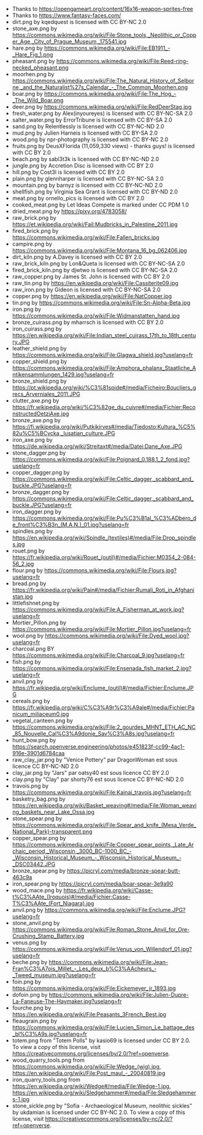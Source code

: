 * Thanks to https://opengameart.org/content/16x16-weapon-sprites-free
* Thanks to https://www.fantasy-faces.com/
* dirt.png by kqedquest is licensed with CC BY-NC 2.0
* stone_axe.png by https://commons.wikimedia.org/wiki/File:Stone_tools,_Neolithic_or_Copper_Age,_City_of_Prague_Museum,_175541.jpg
* hare.png by https://commons.wikimedia.org/wiki/File:EB1911_-_Hare_Fig_1.png
* pheasant.png by https://commons.wikimedia.org/wiki/File:Reed-ring-necked_pheasant.png
* moorhen.png by https://commons.wikimedia.org/wiki/File:The_Natural_History_of_Selborne,_and_the_Naturalist%27s_Calendar_-_The_Common_Moorhen.png
* boar.png by https://commons.wikimedia.org/wiki/File:The_Hog_-_The_Wild_Boar.png
* deer.png by https://commons.wikimedia.org/wiki/File:RedDeerStag.jpg
* fresh_water.png  by Alex(inyoureyes) is licensed with CC BY-NC-SA 2.0
* salter_water.png by ErrorTribune is licensed with CC BY-SA 2.0
* sand.png by Relentlessly is licensed with CC BY-NC-ND 2.0
* mud.png by Julien Harneis is licensed with CC BY-SA 2.0
* wood.png by npr-photography is licensed with CC BY-NC 2.0
* fruits.png by DeusXFlorida (11,059,330 views) - thanks guys! is licensed with CC BY 2.0
* beach.png by sabl3t3k is licensed with CC BY-NC-ND 2.0
* jungle.png by Accretion Disc is licensed with CC BY 2.0
* hill.png by Cost3l is licensed with CC BY 2.0
* plain.png by glennharper is licensed with CC BY-NC-SA 2.0
* mountain.png by barnyz is licensed with CC BY-NC-ND 2.0
* shellfish.png by Virginia Sea Grant is licensed with CC BY-ND 2.0
* meat.png by ornello_pics is licensed with CC BY 2.0
* cooked_meat.png by Let Ideas Compete is marked under CC PDM 1.0
* dried_meat.png by https://pixy.org/4783058/
* raw_brick.png by https://et.wikipedia.org/wiki/Fail:Mudbricks_in_Palestine_2011.jpg
* fired_brick.png by https://commons.wikimedia.org/wiki/File:Fallen_bricks.jpg
* campire.png by https://commons.wikimedia.org/wiki/File:Montana_16_bg_062406.jpg
* dirt_kiln.png by A.Davey is licensed with CC BY 2.0
* raw_brick_kiln.png by Lon&Queta is licensed with CC BY-NC-SA 2.0
* fired_brick_kiln.png by djwtwo is licensed with CC BY-NC-SA 2.0
* raw_copper.png by James St. John is licensed with CC BY 2.0
* raw_tin.png by https://en.wikipedia.org/wiki/File:Cassiterite09.jpg
* raw_iron.png by Gideon is licensed with CC BY-NC-SA 2.0
* copper.png by https://en.wikipedia.org/wiki/File:NatCopper.jpg
* tin.png by https://commons.wikimedia.org/wiki/File:Sn-Alpha-Beta.jpg
* iron.png by https://commons.wikimedia.org/wiki/File:Widmanstatten_hand.jpg
* bronze_cuirass.png by mharrsch is licensed with CC BY 2.0
* iron_cuirass.png by https://en.wikipedia.org/wiki/File:Indian_steel_cuirass_17th_to_18th_century.JPG
* leather_shield.png by https://commons.wikimedia.org/wiki/File:Glagwa_shield.jpg?uselang=fr
* copper_shield.png by https://commons.wikimedia.org/wiki/File:Amphora_phalanx_Staatliche_Antikensammlungen_1429.jpg?uselang=fr
* bronze_shield.png by https://pt.wikipedia.org/wiki/%C3%81spide#/media/Ficheiro:Boucliers_grecs_Arverniales_2011.JPG
* clutter_axe.png by https://fr.wikipedia.org/wiki/%C3%82ge_du_cuivre#/media/Fichier:ReconstructedOetziAxe.jpg
* bronze_axe.png by https://fi.wikipedia.org/wiki/Putkikirves#/media/Tiedosto:Kultura_%C5%82u%C5%BCycka,_lusatian_culture.JPG
* iron_axe.png by https://de.wikipedia.org/wiki/Streitaxt#/media/Datei:Dane_Axe.JPG
* stone_dagger.png by https://commons.wikimedia.org/wiki/File:Poignard_0.188.1_2_fond.jpg?uselang=fr
* copper_dagger.png by https://commons.wikimedia.org/wiki/File:Celtic_dagger,_scabbard_and_buckle.JPG?uselang=fr
* bronze_dagger.png by https://commons.wikimedia.org/wiki/File:Celtic_dagger,_scabbard_and_buckle.JPG?uselang=fr
* iron_dagger.png by https://commons.wikimedia.org/wiki/File:Pu%C3%B1al_%C3%ADbero_de_front%C3%B3n_(M.A.N.)_01.jpg?uselang=fr
* spindles.png by https://en.wikipedia.org/wiki/Spindle_(textiles)#/media/File:Drop_spindles.jpg
* rouet.png by https://fr.wikipedia.org/wiki/Rouet_(outil)#/media/Fichier:M0354_2-084-56_2.jpg
* flour.png by https://commons.wikimedia.org/wiki/File:Flours.jpg?uselang=fr
* bread.png by https://fr.wikipedia.org/wiki/Pain#/media/Fichier:Rumali_Roti_in_Afghanistan.jpg
* littlefishnet.png by https://commons.wikimedia.org/wiki/File:A_Fisherman_at_work.jpg?uselang=fr
* Mortier_Pillon.png by https://commons.wikimedia.org/wiki/File:Mortier_Pillon.jpg?uselang=fr
* wool.png by https://commons.wikimedia.org/wiki/File:Dyed_wool.jpg?uselang=fr
* charcoal.png BY https://commons.wikimedia.org/wiki/File:Charcoal_9.jpg?uselang=fr
* fish.png by https://commons.wikimedia.org/wiki/File:Ensenada_fish_market_2.jpg?uselang=fr
* anvil.png by https://fr.wikipedia.org/wiki/Enclume_(outil)#/media/Fichier:Enclume.JPG
* cereals.png by https://fr.wikipedia.org/wiki/C%C3%A9r%C3%A9ale#/media/Fichier:Panicum_miliaceum0.jpg
* vegetal_canteen.png by https://commons.wikimedia.org/wiki/File:2_gourdes_MHNT_ETH_AC_NC_85_Nouvelle_Cal%C3%A9donie_Sav%C3%A8s.jpg?uselang=fr
* hunt_bow.png by https://search.openverse.engineering/photos/e451823f-cc99-4ac1-916e-3901d6784caa
* raw_clay_jar.png by "Venice Pottery" par DragonWoman est sous licence CC BY-NC-ND 2.0
* clay_jar.png by "Jars" par oatsy40 est sous licence CC BY 2.0
* clay.png by "Clay" par shorty76 est sous licence CC BY-NC-ND 2.0
* travois.png by https://commons.wikimedia.org/wiki/File:Kainai_travois.jpg?uselang=fr
* basketry_bag.png by https://en.wikipedia.org/wiki/Basket_weaving#/media/File:Woman_weaving_baskets_near_Lake_Ossa.jpg
* stone_spear.png by https://commons.wikimedia.org/wiki/File:Spear_and_knife_(Mesa_Verde_National_Park)-transparent.png
* copper_spear.png by https://commons.wikimedia.org/wiki/File:Copper_spear_points,_Late_Archaic_period,_Wisconsin,_3000_BC-1000_BC_-_Wisconsin_Historical_Museum_-_Wisconsin_Historical_Museum_-_DSC03442.JPG
* bronze_spear.png by https://picryl.com/media/bronze-spear-butt-463c9a
* iron_spear.png by https://picryl.com/media/boar-spear-3e9a90
* wood_mace.png by https://fr.wikipedia.org/wiki/Casse-t%C3%AAte_(Iroquois)#/media/Fichier:Casse-T%C3%AAte_(Fort_Niagara).jpg
* anvil.png by https://commons.wikimedia.org/wiki/File:Enclume.JPG?uselang=fr
* stone_anvil.png by https://commons.wikimedia.org/wiki/File:Roman_Stone_Anvil_for_Ore-Crushing_Stamp_Battery.jpg
* venus.png by https://commons.wikimedia.org/wiki/File:Venus_von_Willendorf_01.jpg?uselang=fr
* beche.png by https://commons.wikimedia.org/wiki/File:Jean-Fran%C3%A7ois_Millet_-_Les_deux_b%C3%AAcheurs_-_Tweed_museum.jpg?uselang=fr
* foin.png by https://commons.wikimedia.org/wiki/File:Eickemeyer_jr_1893.jpg
* dofoin.png by https://commons.wikimedia.org/wiki/File:Julien-Dupre-La-Faneuse-The-Haymaker.jpg?uselang=fr
* fourche.png by https://en.wikipedia.org/wiki/File:Peasants_3French_Best.jpg
* fleaugrain.png by https://commons.wikimedia.org/wiki/File:Lucien_Simon_Le_battage_des_bl%C3%A9s.jpg?uselang=fr
* totem.png from "Totem Polls" by kasio69 is licensed under CC BY 2.0. To view a copy of this license, visit https://creativecommons.org/licenses/by/2.0/?ref=openverse.
* wood_quarry_tools.png from https://commons.wikimedia.org/wiki/File:Wedge_(wig).jpg, https://en.wikipedia.org/wiki/File:Post_maul_-_20040819.jpg
* iron_quarry_tools.png from https://en.wikipedia.org/wiki/Wedge#/media/File:Wedge-1.jpg, https://en.wikipedia.org/wiki/Sledgehammer#/media/File:Sledgehammers-1.jpg
* stone_sickle.png by "Sofia - Archaeological Museum, neolithic sickles" by ukdamian is licensed under CC BY-NC 2.0. To view a copy of this license, visit https://creativecommons.org/licenses/by-nc/2.0/?ref=openverse. 
